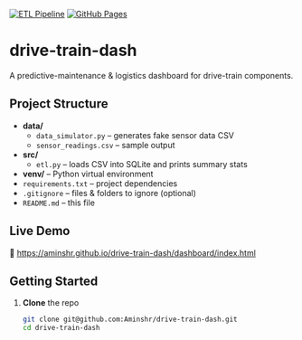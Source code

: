 [![ETL Pipeline](https://github.com/Aminshr/drive-train-dash/actions/workflows/etl.yml/badge.svg)](https://github.com/Aminshr/drive-train-dash/actions)
[![GitHub Pages](https://github.com/Aminshr/drive-train-dash/actions/workflows/pages/pages-build-deployment/badge.svg)](https://aminshr.github.io/drive-train-dash/dashboard/index.html)


# drive-train-dash

A predictive-maintenance & logistics dashboard for drive-train components.

## Project Structure

- **data/**
  - `data_simulator.py` – generates fake sensor data CSV  
  - `sensor_readings.csv` – sample output  
- **src/**
  - `etl.py` – loads CSV into SQLite and prints summary stats  
- **venv/** – Python virtual environment  
- `requirements.txt` – project dependencies  
- `.gitignore` – files & folders to ignore (optional)  
- `README.md` – this file

## Live Demo
🔗 https://aminshr.github.io/drive-train-dash/dashboard/index.html

## Getting Started

1. **Clone** the repo  
   ```bash
   git clone git@github.com:Aminshr/drive-train-dash.git
   cd drive-train-dash


